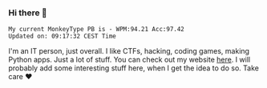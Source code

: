 ### Hi there 👋
<!-- PB START -->
```
My current MonkeyType PB is - WPM:94.21 Acc:97.42
Updated on: 09:17:32 CEST Time
```
<!-- PB END -->
I'm an IT person, just overall. I like CTFs, hacking, coding games, making Python apps. Just a lot of stuff.
You can check out my website [here](https://skill3472.github.io/).
I will probably add some interesting stuff here, when I get the idea to do so. Take care ❤️
